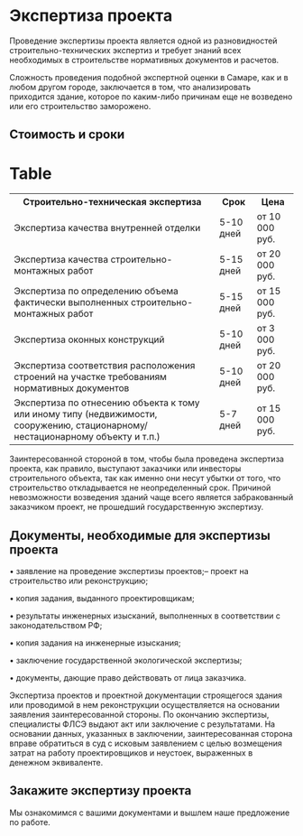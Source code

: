 # Экспертиза проекта

Проведение экспертизы проекта является одной из разновидностей строительно-технических экспертиз и требует знаний всех необходимых в строительстве нормативных документов и расчетов.

Сложность проведения подобной экспертной оценки в Самаре, как и в любом другом городе, заключается в том, что анализировать приходится здание, которое по каким-либо причинам еще не возведено или его строительство заморожено.
## Стоимость и сроки
# Table
<table>
<tbody>
<tr>
<th><span>Строительно-техническая экспертиза</span></th>
<th>Срок</th>
<th>Цена</th>
</tr>
<tr>
<td>Экспертиза качества внутренней отделки</td>
<td>5-10 дней</td>
<td>от 10 000 руб.</td>
</tr>
<tr>
<td>Экспертиза качества строительно-монтажных работ</td>
<td>5-15 дней</td>
<td>от 20 000 руб.</td>
</tr>
<tr>
<td>Экспертиза по определению объема фактически выполненных строительно-монтажных работ</td>
<td>5-15 дней</td>
<td>от 15 000 руб.</td>
</tr>
<tr>
<td>Экспертиза оконных конструкций</td>
<td>5-10 дней</td>
<td>от 3 000 руб.</td>
</tr>
<tr>
<td>Экспертиза соответствия расположения строений на участке требованиям нормативных документов</td>
<td>5-10 дней</td>
<td>от 20 000 руб.</td>
</tr>
<tr>
<td>Экспертиза по отнесению объекта к тому или иному типу (недвижимости, сооружению, стационарному/нестационарному объекту и т.п.)</td>
<td>5-7 дней</td>
<td>от 15 000 руб.</td>
</tr>
</tbody>
</table>

Заинтересованной стороной в том, чтобы была проведена экспертиза проекта, как правило, выступают заказчики или инвесторы строительного объекта, так как именно они несут убытки от того, что строительство откладывается не неопределенный срок. Причиной невозможности возведения зданий чаще всего является забракованный заказчиком проект, не прошедший государственную экспертизу.
## Документы, необходимые для экспертизы проекта

• заявление на проведение экспертизы проектов;– проект на строительство или реконструкцию;

• копия задания, выданного проектировщикам;

• результаты инженерных изысканий, выполненных в соответствии с законодательством РФ;

• копия задания на инженерные изыскания;

• заключение государственной экологической экспертизы;

• документы, дающие право действовать от лица заказчика.

Экспертиза проектов и проектной документации строящегося здания или проводимой в нем реконструкции осуществляется на основании заявления заинтересованной стороны. По окончанию экспертизы, специалисты ФЛСЭ выдают акт или заключение с результатами. На основании данных, указанных в заключении, заинтересованная сторона вправе обратиться в суд с исковым заявлением с целью возмещения затрат на работу проектировщиков и неустоек, выраженных в денежном эквиваленте.
## Закажите экспертизу проекта

Мы ознакомимся с вашими документами и вышлем наше предложение по работе.
